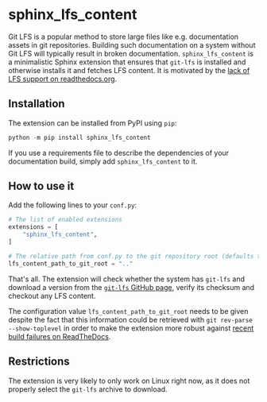# sphinx_lfs_content

Git LFS is a popular method to store large files like e.g. documentation assets in git repositories.
Building such documentation on a system without Git LFS will typically result in broken documentation. 
`sphinx_lfs_content` is a minimalistic Sphinx extension that ensures that `git-lfs` is installed and otherwise installs it and fetches LFS content.
It is motivated by the [lack of LFS support on readthedocs.org](https://github.com/readthedocs/readthedocs.org/issues/1846).

## Installation

The extension can be installed from PyPI using `pip`:

```python
python -m pip install sphinx_lfs_content
```

If you use a requirements file to describe the dependencies of your documentation build, simply add `sphinx_lfs_content` to it.

## How to use it

Add the following lines to your `conf.py`:

```python
# The list of enabled extensions
extensions = [
    "sphinx_lfs_content",
]

# The relative path from conf.py to the git repository root (defaults to ".")
lfs_content_path_to_git_root = ".."
```

That's all. The extension will check whether the system has `git-lfs` and download a version
from the [`git-lfs` GitHub page](https://github.com/git-lfs/git-lfs), verify its checksum
and checkout any LFS content.

The configuration value `lfs_content_path_to_git_root` needs to be given despite the
fact that this information could be retrieved with `git rev-parse --show-toplevel` in
order to make the extension more robust against [recent build failures on ReadTheDocs](https://github.com/readthedocs/readthedocs.org/issues/8288).

## Restrictions

The extension is very likely to only work on Linux right now, as it does not properly select the `git-lfs` archive to download.
